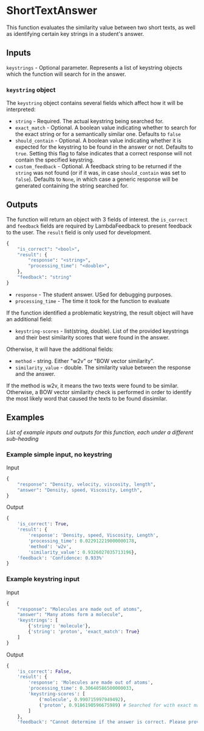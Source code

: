 # ShortTextAnswer
This function evaluates the similarity value between two short texts, as well as identifying certain key strings in a student's answer.

## Inputs
`keystrings` - Optional parameter. Represents a list of keystring objects which the function will search for in the answer.

### `keystring` object
The `keystring` object contains several fields which affect how it will be interpreted:

* `string` - Required. The actual keystring being searched for.
* `exact_match` - Optional. A boolean value indicating whether to search for the exact string or for a semantically similar one. Defaults to `false`
* `should_contain` - Optional. A boolean value indicating whether it is expected for the keystring to be found in the answer or not. Defaults to `true`. Setting this flag to false indicates that a correct response will not contain the specified keystring.
* `custom_feedback` - Optional. A feedback string to be returned if the `string` was not found (or if it was, in case `should_contain` was set to `false`). Defaults to `None`, in which case a generic response will be generated containing the string searched for.

## Outputs
The function will return an object with 3 fields of interest. the `is_correct` and `feedback` fields are required by LambdaFeedback to present feedback to the user. The `result` field is only used for development.
```python
{
    "is_correct": "<bool>",
    "result": {
        "response": "<string>",
        "processing_time": "<double>",
    },
    "feedback": "string"
}
```

* `response` - The student answer. USed for debugging purposes.
* `processing_time` - The time it took for the function to evaluate

If the function identified a problematic keystring, the result object will have an additional field:
* `keystring-scores` - list(string, double). List of the provided keystrings and their best similarity scores that were found in the answer.

Otherwise, it will have the additional fields:
* `method` - string. Either "w2v" or "BOW vector similarity".
* `similarity_value` - double. The similarity value between the response and the answer.

If the method is w2v, it means the two texts were found to be similar. Otherwise, a BOW vector similarity check is performed in order to identify the most likely word that caused the texts to be found dissimilar.

## Examples
*List of example inputs and outputs for this function, each under a different sub-heading*

### Example simple input, no keystring

Input
```python
{
    "response": "Density, velocity, viscosity, length",
    "answer": "Density, speed, Viscosity, Length",
}
```

Output
```python
{
    'is_correct': True, 
    'result': {
        'response': 'Density, speed, Viscosity, Length',
        'processing_time': 0.022912219000000178, 
        'method': 'w2v', 
        'similarity_value': 0.9326027035713196}, 
    'feedback': 'Confidence: 0.933%'
}
```

### Example keystring input

Input
```python
{
    "response": "Molecules are made out of atoms",
    "answer": "Many atoms form a molecule",
    'keystrings': [
        {'string': 'molecule'}, 
        {'string': 'proton', 'exact_match': True}
    ]
}
```

Output
```python
{
    'is_correct': False, 
    'result': {
        'response': 'Molecules are made out of atoms', 
        'processing_time': 0.30640586500000033, 
        'keystring-scores': [
            ('molecule', 0.990715997949492), 
            ('proton', 0.9186190596675989) # Searched for with exact match, therefore not a match.
        ]
    }, 
    'feedback': "Cannot determine if the answer is correct. Please provide more information about 'proton'"}
```